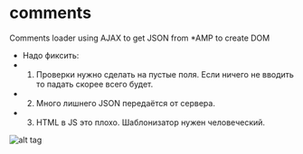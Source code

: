 comments
========

Comments loader using AJAX to get JSON from *AMP to create DOM

* Надо фиксить:
* 1. Проверки нужно сделать на пустые поля. Если ничего не вводить то падать скорее всего будет.
* 2. Много лишнего JSON передаётся от сервера.
* 3. HTML в JS это плохо. Шаблонизатор нужен человеческий.

![alt tag](https://raw.githubusercontent.com/tematema/comments/master/screenshots/Снимок%20экрана%202014-05-11%20в%2010.51.24.png)